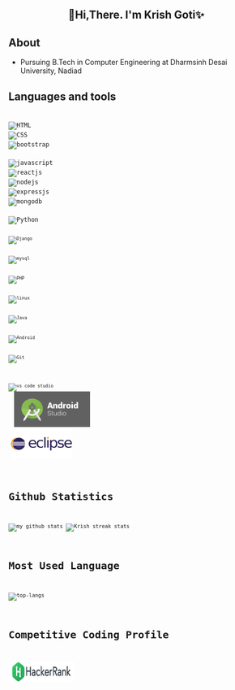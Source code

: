 ## <div align="center">👋Hi,There. I'm Krish Goti✨<br><div>

## About
- Pursuing B.Tech in Computer Engineering at Dharmsinh Desai University, Nadiad
  
## Languages and tools
<code> <img title="HTML" height="50" src="https://www.vectorlogo.zone/logos/w3_html5/w3_html5-icon.svg" /> </code>
<code><img title="CSS" height="50" src="https://www.vectorlogo.zone/logos/w3_css/w3_css-official.svg" /></code>
<code> <img title="bootstrap" height="50" src="https://www.vectorlogo.zone/logos/getbootstrap/getbootstrap-ar21.svg" /> </code>
<code> <img title="javascript" height="50" src="https://www.vectorlogo.zone/logos/javascript/javascript-horizontal.svg"/></code>
<code> <img title="reactjs" height="50" src="https://www.vectorlogo.zone/logos/reactjs/reactjs-icon.svg"/></code>
<code> <img title="nodejs" height="50" src="https://www.vectorlogo.zone/logos/nodejs/nodejs-horizontal.svg"/></code>
<code> <img title="expressjs" height="50" src="https://www.vectorlogo.zone/logos/expressjs/expressjs-ar21.svg"/></code>
<code> <img title="mongodb" height="50" src="https://www.vectorlogo.zone/logos/mongodb/mongodb-ar21.svg"></code>
<br>
<code> <img title="Python" height="50" src="https://www.vectorlogo.zone/logos/python/python-icon.svg"/> <code>
<code> <img title="Django" height="50" src="https://www.vectorlogo.zone/logos/djangoproject/djangoproject-ar21.svg"/> </code>
<code> <img title="mysql" height="50" src="https://www.vectorlogo.zone/logos/mysql/mysql-horizontal.svg"/></code>
<code> <img title="PHP" height="50" src="https://www.vectorlogo.zone/logos/php/php-icon.svg"/></code>
<code> <img title="linux" height="50" src="https://www.vectorlogo.zone/logos/linux/linux-ar21.svg"/></code>
<code> <img title="Java" src="https://www.vectorlogo.zone/logos/java/java-ar21.svg"/> </code>
<code> <img title="Android" src="https://www.vectorlogo.zone/logos/android/android-ar21.svg"/> </code>
<code> <img title="Git" src="https://www.vectorlogo.zone/logos/git-scm/git-scm-ar21.svg" /> </code>
<br>
<code> <img title="vs code studio" src="https://www.vectorlogo.zone/logos/visualstudio_code/visualstudio_code-ar21.svg"/> </code>
<code> <img src='Image/1.png' width="150" height = "70"> </code>
<code> <img src='Image/3.png' width="120" height = "60"> </code>



# Github Statistics #
![my github stats](https://github-readme-stats.vercel.app/api?username=gotikrish&show_icons=true&theme=radical)
![Krish streak stats](https://github-readme-streak-stats.herokuapp.com/?user=gotikrish) 
  
# Most Used Language #
![top-langs](https://github-readme-stats.vercel.app/api/top-langs?username=gotikrish&show_icons=true)

# Competitive Coding Profile #
[<img src='Image/4.jpg' width="130" height = "40">](https://www.hackerrank.com/krishgoti2002)
